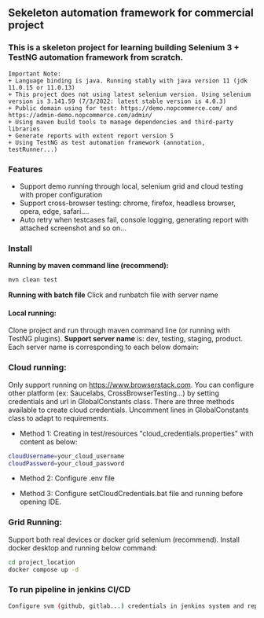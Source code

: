 ## Sekeleton automation framework for commercial project
### This is a skeleton project for learning building Selenium 3 + TestNG automation framework from scratch.
````shell
Important Note: 
+ Language binding is java. Running stably with java version 11 (jdk 11.0.15 or 11.0.13)
+ This project does not using latest selenium version. Using selenium version is 3.141.59 (7/3/2022: latest stable version is 4.0.3)
+ Public domain using for test: https://demo.nopcommerce.com/ and https://admin-demo.nopcommerce.com/admin/
+ Using maven build tools to manage dependencies and third-party libraries
+ Generate reports with extent report version 5
+ Using TestNG as test automation framework (annotation, testRunner...)
`````

### Features
+  Support demo running through local, selenium grid and cloud testing with proper configuration
+  Support cross-browser testing: chrome, firefox, headless browser, opera, edge, safari....
+  Auto retry when testcases fail, console logging, generating report with attached screenshot and so on...

### Install
**Running by maven command line (recommend):**
```sh
mvn clean test 
```
**Running with batch file**
Click and runbatch file with server name

#### Local running:
Clone project and run through maven command line (or running with TestNG plugins).
**Support server name** is: dev, testing, staging, product. Each server name is corresponding to each below domain:

### Cloud running:
Only support running on https://www.browserstack.com. You can configure other platform (ex: Saucelabs, CrossBrowserTesting...) by setting credentials and url in GlobalConstants class. 
There are three methods available to create cloud credentials. Uncomment lines in GlobalConstants class to adapt to requirements.

+ Method 1: 
Creating in test/resources "cloud_credentials.properties" with content as below:
```sh
cloudUsername=your_cloud_username
cloudPassword=your_cloud_password
```
+ Method 2: 
Configure .env file

+ Method 3: 
Configure setCloudCredentials.bat file and running before opening IDE.

### Grid Running:
Support both real devices or docker grid selenium (recommend). Install docker desktop and running below command:
```sh
cd project_location
docker compose up -d 
```
### To run pipeline in jenkins CI/CD
```sh
Configure svm (github, gitlab...) credentials in jenkins system and replace git repo url in jenkinsFile.groovy
```


